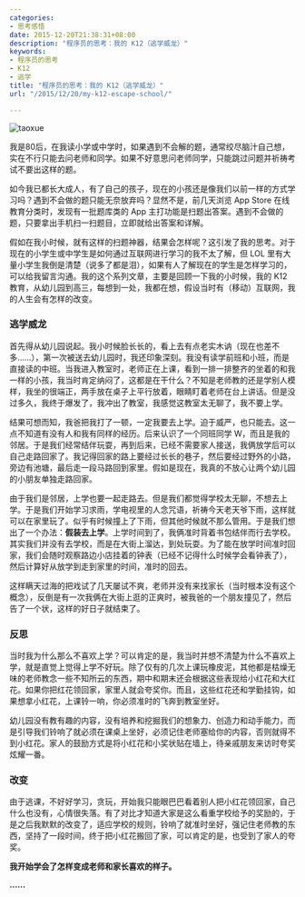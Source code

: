 ```yaml
---
categories:
- 思考感悟
date: 2015-12-20T21:38:31+08:00
description: "程序员的思考：我的 K12（逃学威龙）"
keywords:
- 程序员的思考
- K12
- 逃学
title: "程序员的思考：我的 K12（逃学威龙）"
url: "/2015/12/20/my-k12-escape-school/"

---
```


![taoxue](http://image.coderzh.com/taoxue.jpg-wt)

<!--more-->

我是80后，在我读小学或中学时，如果遇到不会解的题，通常绞尽脑汁自己想，实在不行只能去问老师和同学。如果不好意思问老师同学，只能跳过问题并祈祷考试不要出这样的题。

如今我已都长大成人，有了自己的孩子，现在的小孩还是像我们以前一样的方式学习吗？遇到不会做的题只能无奈放弃吗？显然不是，前几天浏览 App Store 在线教育分类时，发现有一批题库类的 App 主打功能是扫题出答案。遇到不会做的题，只要拿出手机扫一扫题目，立即就给出答案和详解。

假如在我小时候，就有这样的扫题神器，结果会怎样呢？这引发了我的思考。对于现在的小学生或中学生是如何通过互联网进行学习的我不太了解，但 LOL 里有大量小学生我倒是清楚（说多了都是泪），如果有人了解现在的学生是怎样学习的，可以给我留言沟通。我的这个系列文章，主要是回顾一下我的小时候，我的 K12 教育，从幼儿园到高三，每想到一处，我都在想，假设当时有（移动）互联网，我的人生会有怎样的改变。

### 逃学威龙

首先得从幼儿园说起。我小时候脸长长的，看上去有点老实木讷（现在也差不多……），第一次被送去幼儿园时，我还印象深刻。我没有读学前班和小班，而是直接读的中班。当我进入教室时，老师正在上课，看到一排一排整齐的坐着的和我一样的小孩，我当时肯定纳闷了，这都是在干什么？不知是老师教的还是学别人模样，我坐的很端正，两手放在桌子上平行放着，眼睛盯着老师在台上讲话。但是没过多久，我终于爆发了，我冲出了教室，我感觉这教室太无聊了，我不要上学。

结果可想而知，我爸把我打了一顿，一定我要去上学。迫于威严，也只能去。这一点不知道有没有人和我有同样的经历。后来认识了一个同班同学 W，而且是我的邻居。于是我们经常结伴玩耍，再到后来，已经不需要家人接送，我俩放学后可以自己走路回家了。我记得回家的路上要经过长长的巷子，然后要经过野外的小路，旁边有池塘，最后走一段马路回到家里。假如是现在，我真的不放心让两个幼儿园的小朋友单独走路回家。

由于我们是邻居，上学也要一起走路去。但是我们都觉得学校太无聊，不想去上学。于是我们开始学习求雨，学电视里的人念咒语，祈祷今天老天爷下雨，这样就可以在家里玩了。似乎有时候撞上了下雨，但其他时候就不那么管用。于是我们想出了一个办法：**假装去上学**。上学时间到了，我俩准时背着书包结伴而行去学校。其实我们并没有去学校，而是在大街上溜达，到处玩耍。为了能在放学时间准时回家，我们会随时观察路边小店挂着的钟表（已经不记得什么时候学会看钟表了），然后计算好从放学到走到家里的时间，准时的回去。

这样瞒天过海的把戏试了几天屡试不爽，老师并没有来找家长（当时根本没有这个概念），反倒是有一次我俩在大街上逛的正爽时，被我爸的一个朋友撞见了，然后告了一个状，这样的好日子就结束了。

### 反思

当时我为什么那么不喜欢上学？可以肯定的是，我当时并想不清楚为什么不喜欢上学，就是直觉上觉得上学不好玩。除了仅有的几次上课玩橡皮泥，其他都是枯燥无味的老师教念一些不知所云的东西，期中和期末还会根据这些表现给小红花和大红花。如果你把红花领回家，家里人就会夸奖你。而且，这些红花还和学勤挂钩，如果想拿小红花，上课铃一响，你必须准时的飞奔到教室坐好。

幼儿园没有教有趣的内容，没有培养和挖掘我们的想象力、创造力和动手能力，而是引导我们铃响了就必须在课桌上坐好，必须记住老师塞给你的内容，否则就得不到小红花。家人的鼓励方式是将小红花和小奖状贴在墙上，待亲戚朋友来访时夸奖炫耀一番。

### 改变

由于逃课，不好好学习，贪玩，开始我只能眼巴巴看着别人把小红花领回家，自己什么也没有，心情很失落。有了对比才知道大家是这么看重学校给予的奖励的，于是之后我默默的改变了，适应学校的规则，铃响了就准时坐好，强记住老师教的东西，坚持了一段时间，终于把小红花搬回了家，可以肯定的是，也受到了家人的夸奖。

**我开始学会了怎样变成老师和家长喜欢的样子。**

**……**